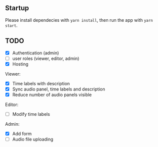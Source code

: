 ## Startup
Please install dependecies with `yarn install`,
then run the app with `yarn start`.

## TODO

- [x] Authentication (admin)
- [ ] user roles (viewer, editor, admin)
- [x] Hosting

Viewer:
- [x] Time labels with description
- [x] Sync audio panel, time labels and description
- [x] Reduce number of audio panels visible

Editor:
- [ ] Modify time labels

Admin:
- [x] Add form
- [ ] Audio file uploading